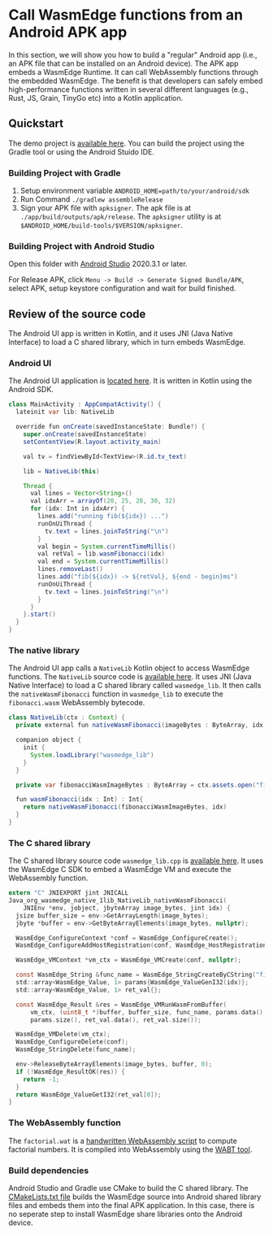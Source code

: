 # Call WasmEdge functions from an Android APK app

In this section, we will show you how to build a "regular" Android app (i.e., an APK file that can be installed on an Android device). The APK app embeds a WasmEdge Runtime. It can call WebAssembly functions through the embedded WasmEdge. The benefit is that developers can safely embed high-performance functions written in several different languages (e.g., Rust, JS, Grain, TinyGo etc) into a Kotlin application.

## Quickstart

The demo project is [available here](https://github.com/WasmEdge/WasmEdge/tree/master/utils/android/app). You can build the project using the Gradle tool or using the Android Stuido IDE.

### Building Project with Gradle

1. Setup environment variable `ANDROID_HOME=path/to/your/android/sdk`
2. Run Command `./gradlew assembleRelease`
3. Sign your APK file with `apksigner`. The apk file is at `./app/build/outputs/apk/release`. The `apksigner` utility is at `$ANDROID_HOME/build-tools/$VERSION/apksigner`.

### Building Project with Android Studio

Open this folder with [Android Studio](https://developer.android.com/studio) 2020.3.1 or later.

For Release APK, click `Menu -> Build -> Generate Signed Bundle/APK`, select APK, setup keystore configuration and wait for build finished.

## Review of the source code

The Android UI app is written in Kotlin, and it uses JNI (Java Native Interface) to load a C shared library, which in turn embeds WasmEdge.

### Android UI

The Android UI application is [located here](https://github.com/WasmEdge/WasmEdge/blob/master/utils/android/app/app/src/main/java/org/wasmedge/example_app/MainActivity.kt). It is written in Kotlin using the Android SDK.

```java
class MainActivity : AppCompatActivity() {
  lateinit var lib: NativeLib

  override fun onCreate(savedInstanceState: Bundle?) {
    super.onCreate(savedInstanceState)
    setContentView(R.layout.activity_main)

    val tv = findViewById<TextView>(R.id.tv_text)

    lib = NativeLib(this)

    Thread {
      val lines = Vector<String>()
      val idxArr = arrayOf(20, 25, 28, 30, 32)
      for (idx: Int in idxArr) {
        lines.add("running fib(${idx}) ...")
        runOnUiThread {
          tv.text = lines.joinToString("\n")
        }
        val begin = System.currentTimeMillis()
        val retVal = lib.wasmFibonacci(idx)
        val end = System.currentTimeMillis()
        lines.removeLast()
        lines.add("fib(${idx}) -> ${retVal}, ${end - begin}ms")
        runOnUiThread {
          tv.text = lines.joinToString("\n")
        }
      }
    }.start()
  }
}
```

### The native library

The Android UI app calls a `NativeLib` Kotlin object to access WasmEdge functions. The `NativeLib` source code is [available here](https://github.com/WasmEdge/WasmEdge/blob/master/utils/android/app/lib/src/main/java/org/wasmedge/native_lib/NativeLib.kt). It uses JNI (Java Native Interface) to load a C shared library called `wasmedge_lib`. It then calls the `nativeWasmFibonacci` function in `wasmedge_lib` to execute the `fibonacci.wasm` WebAssembly bytecode.

```java
class NativeLib(ctx : Context) {
  private external fun nativeWasmFibonacci(imageBytes : ByteArray, idx : Int ) : Int

  companion object {
    init {
      System.loadLibrary("wasmedge_lib")
    }
  }

  private var fibonacciWasmImageBytes : ByteArray = ctx.assets.open("fibonacci.wasm").readBytes()

  fun wasmFibonacci(idx : Int) : Int{
    return nativeWasmFibonacci(fibonacciWasmImageBytes, idx)
  }
}
```

### The C shared library

The C shared library source code `wasmedge_lib.cpp` is [available here](https://github.com/WasmEdge/WasmEdge/blob/master/utils/android/app/lib/src/main/cpp/wasmedge_lib.cpp). It uses the WasmEdge C SDK to embed a WasmEdge VM and execute the WebAssembly function.

```c
extern "C" JNIEXPORT jint JNICALL
Java_org_wasmedge_native_1lib_NativeLib_nativeWasmFibonacci(
    JNIEnv *env, jobject, jbyteArray image_bytes, jint idx) {
  jsize buffer_size = env->GetArrayLength(image_bytes);
  jbyte *buffer = env->GetByteArrayElements(image_bytes, nullptr);

  WasmEdge_ConfigureContext *conf = WasmEdge_ConfigureCreate();
  WasmEdge_ConfigureAddHostRegistration(conf, WasmEdge_HostRegistration_Wasi);

  WasmEdge_VMContext *vm_ctx = WasmEdge_VMCreate(conf, nullptr);

  const WasmEdge_String &func_name = WasmEdge_StringCreateByCString("fib");
  std::array<WasmEdge_Value, 1> params{WasmEdge_ValueGenI32(idx)};
  std::array<WasmEdge_Value, 1> ret_val{};

  const WasmEdge_Result &res = WasmEdge_VMRunWasmFromBuffer(
      vm_ctx, (uint8_t *)buffer, buffer_size, func_name, params.data(),
      params.size(), ret_val.data(), ret_val.size());

  WasmEdge_VMDelete(vm_ctx);
  WasmEdge_ConfigureDelete(conf);
  WasmEdge_StringDelete(func_name);

  env->ReleaseByteArrayElements(image_bytes, buffer, 0);
  if (!WasmEdge_ResultOK(res)) {
    return -1;
  }
  return WasmEdge_ValueGetI32(ret_val[0]);
}
```

### The WebAssembly function

The `factorial.wat` is a [handwritten WebAssembly script](https://github.com/WasmEdge/WasmEdge/blob/master/examples/wasm/fibonacci.wat) to compute factorial numbers. It is compiled into WebAssembly using the [WABT tool](https://github.com/WebAssembly/wabt).

### Build dependencies

Android Studio and Gradle use CMake to build the C shared library. The [CMakeLists.txt file](https://github.com/WasmEdge/WasmEdge/blob/master/utils/android/app/lib/src/main/cpp/CMakeLists.txt) builds the WasmEdge source into Android shared library files and embeds them into the final APK application. In this case, there is no seperate step to install WasmEdge share libraries onto the Android device.
